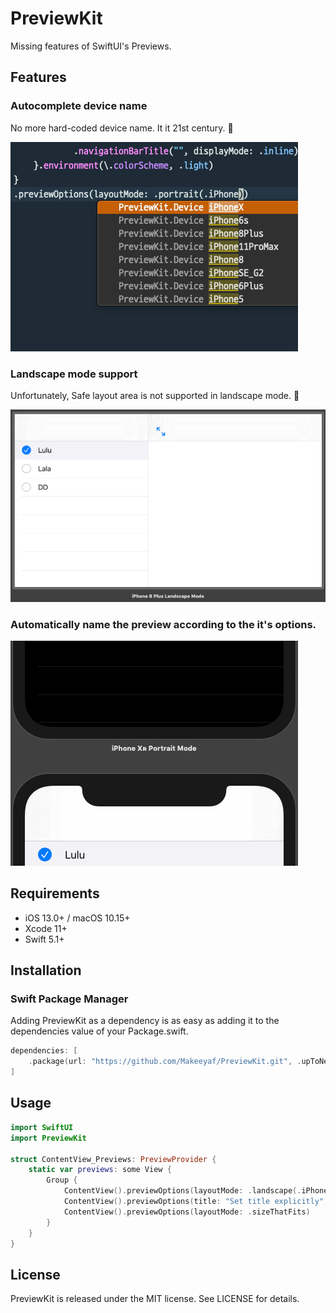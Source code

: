 # PreviewKit

Missing features of SwiftUI's Previews.

## Features
### Autocomplete device name
No more hard-coded device name. It it 21st century. 🤬 

![Autocomplete device name](https://raw.githubusercontent.com/Makeeyaf/PreviewKit/master/previewkit-1.png)
### Landscape mode support 
Unfortunately, Safe layout area is not supported in landscape mode. 🤨 

![Landscape mode support](https://raw.githubusercontent.com/Makeeyaf/PreviewKit/master/previewkit-2.png)
### Automatically name the preview according to the it's options. 
![Automatically name the preview according to the it's options](https://raw.githubusercontent.com/Makeeyaf/PreviewKit/master/previewkit-3.png)
## Requirements
- iOS 13.0+ / macOS 10.15+
- Xcode 11+
- Swift 5.1+

## Installation
### Swift Package Manager
Adding PreviewKit as a dependency is as easy as adding it to the dependencies value of your Package.swift.
```swift
dependencies: [
    .package(url: "https://github.com/Makeeyaf/PreviewKit.git", .upToNextMajor(from: "1.0.1"))
]
```
## Usage
```swift
import SwiftUI
import PreviewKit

struct ContentView_Previews: PreviewProvider {
    static var previews: some View {
        Group {
            ContentView().previewOptions(layoutMode: .landscape(.iPhone8Plus))
            ContentView().previewOptions(title: "Set title explicitly", layoutMode: .landscape(.iPhone8Plus))
            ContentView().previewOptions(layoutMode: .sizeThatFits)
        }        
    }
}
```
## License
PreviewKit is released under the MIT license. See LICENSE for details.

